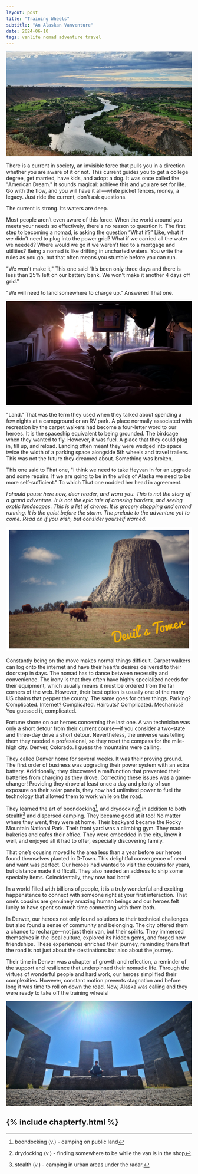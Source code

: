 ```yaml
---
layout: post
title: "Training Wheels"
subtitle: "An Alaskan Vanventure"
date: 2024-06-10
tags: vanlife nomad adventure travel
---
```


![snake river](/assets/img/alaska/snake-river.jpg)

There is a current in society, an invisible force that pulls you in a direction whether you are aware of it or not. This current guides you
to get a college degree, get married, have kids, and adopt a dog. It was once called the "American Dream." It sounds magical: achieve this
and you are set for life. Go with the flow, and you will have it all—white picket fences, money, a legacy. Just ride the current, don't ask
questions.

The current is strong. Its waters are deep.

Most people aren’t even aware of this force. When the world around you meets your needs so effectively, there's no reason to question it.
The first step to becoming a nomad, is asking the question “What if?” Like, what if we didn’t need to plug into the power grid? What if we
carried all the water we needed? Where would we go if we weren’t tied to a mortgage and utilities? Being a nomad is like drifting in
uncharted waters. You write the rules as you go, but that often means you stumble before you can run.

"We won't make it," This one said “It’s been only three days and there is less than 25% left on our battery bank. We won't make it another 4
days off grid."

"We will need to land somewhere to charge up." Answered That one.

![sunset with bear](/assets/img/alaska/sunset-with-bear.jpg)

"Land." That was the term they used when they talked about spending a few nights at a campground or an RV park. A place normally associated
with recreation by the carpet walkers had become a four-letter word to our heroes. It is the spaceship equivalent to being grounded. The
birdcage when they wanted to fly. However, it was fuel. A place that they could plug in, fill up, and reload. Landing often meant they
were wedged into space twice the width of a parking space alongside 5th wheels and travel trailers. This was not the future they dreamed
about. Something was broken.

This one said to That one, "I think we need to take Heyvan in for an upgrade and some repairs. If we are going to be in the wilds of Alaska
we need to be more self-sufficient." To which That one nodded her head in agreement.

_I should pause here now, dear reader, and warn you. This is not the story of a grand adventure. It is not the epic tale of crossing borders,
and seeing exotic landscapes. This is a list of chores. It is grocery shopping and errand running. It is the quiet before the storm. The
prelude to the adventure yet to come. Read on if you wish, but consider yourself warned._

![devils tower](/assets/img/alaska/devils-tower.jpeg)

Constantly being on the move makes normal things difficult. Carpet walkers can log onto the internet and have their heart’s desires
delivered to their doorstep in days. The nomad has to dance between necessity and convenience. The irony is that they often have highly
specialized needs for their equipment, which usually means it must be ordered from the far corners of the web. However, their best option is
usually one of the many US chains that pepper the county. The same goes for other things. Parking? Complicated. Internet? Complicated.
Haircuts? Complicated. Mechanics? You guessed it, complicated.

Fortune shone on our heroes concerning the last one. A van technician was only a short detour from their current course—if you consider a
two-state and three-day drive a short detour. Nevertheless, the universe was telling them they needed a professional, so they reset the
compass for the mile-high city: Denver, Colorado. I guess the mountains were calling.

They called Denver home for several weeks. It was their proving ground. The first order of business was upgrading their power system with an
extra battery. Additionally, they discovered a malfunction that prevented their batteries from charging as they drove. Correcting these
issues was a game-changer! Providing they drove at least once a day and plenty of sun exposure on their solar panels, they now had unlimited
power to fuel the technology that allowed them to work while on the road.

They learned the art of boondocking[^1], and drydocking[^2] in addition to both stealth[^3] and dispersed camping. They became good at it
too! No matter where they went, they were at home. Their backyard became the Rocky Mountain National Park. Their front yard was a climbing
gym. They made bakeries and cafes their office. They were embedded in the city, knew it well, and enjoyed all it had to offer, especially
discovering family.

That one’s cousins moved to the area less than a year before our heroes found themselves planted in D-Town. This delightful convergence of
need and want was perfect. Our heroes had wanted to visit the cousins for years, but distance made it difficult. They also needed an address
to ship some specialty items. Coincidentally, they now had both!

In a world filled with billions of people, it is a truly wonderful and exciting happenstance to connect with someone right at your first
interaction. That one’s cousins are genuinely amazing human beings and our heroes felt lucky to have spent so much time connecting with them
both.

In Denver, our heroes not only found solutions to their technical challenges but also found a sense of community and belonging. The city
offered them a chance to recharge—not just their van, but their spirits. They immersed themselves in the local culture, explored its hidden
gems, and forged new friendships. These experiences enriched their journey, reminding them that the road is not just about the destinations
but also about the journey.

Their time in Denver was a chapter of growth and reflection, a reminder of the support and resilience that underpinned their nomadic life.
Through the virtues of wonderful people and hard work, our heroes simplified their complexities. However, constant motion prevents
stagnation and before long it was time to roll on down the road. Now, Alaska was calling and they were ready to take off the training
wheels!

![stonehenge meditation](/assets/img/alaska/stonehenge-meditation.jpg)

{% include chapterfy.html %}
-

[^1]: boondocking (v.) - camping on public land
[^2]: drydocking (v.) - finding somewhere to be while the van is in the shop
[^3]: stealth (v.) - camping in urban areas under the radar.
